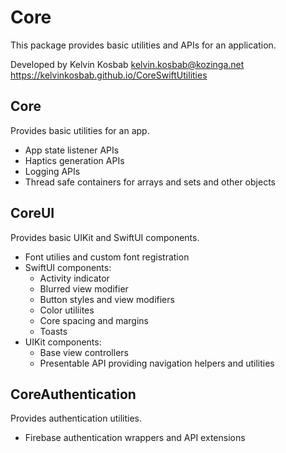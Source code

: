 # Core

This package provides basic utilities and APIs for an application.

Developed by Kelvin Kosbab
kelvin.kosbab@kozinga.net
https://kelvinkosbab.github.io/CoreSwiftUtilities

## Core

Provides basic utilities for an app.

- App state listener APIs
- Haptics generation APIs
- Logging APIs
- Thread safe containers for arrays and sets and other objects

## CoreUI

Provides basic UIKit and SwiftUI components.

- Font utilies and custom font registration
- SwiftUI components:
  - Activity indicator
  - Blurred view modifier
  - Button styles and view modifiers
  - Color utiliites
  - Core spacing and margins
  - Toasts
- UIKit components:
  - Base view controllers
  - Presentable API providing navigation helpers and utilities

## CoreAuthentication

Provides authentication utilities.

- Firebase authentication wrappers and API extensions
